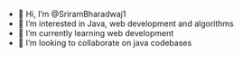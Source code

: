 - 👋 Hi, I’m @SriramBharadwaj1
- 👀 I’m interested in Java, web development and algorithms
- 🌱 I’m currently learning web development
- 💞️ I’m looking to collaborate on java codebases

<!---
SriramBharadwaj1/SriramBharadwaj1 is a ✨ special ✨ repository because its `README.md` (this file) appears on your GitHub profile.
You can click the Preview link to take a look at your changes.
--->
